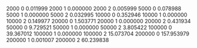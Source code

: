 2000    0   0.011999
2000    1   0.000000
2000    2   0.005999
5000    0   0.078988
5000    1   0.000000
5000    2   0.032995
10000   0   0.352946
10000   1   0.000000
10000   2   0.149977
20000   0   1.503771
20000   1   0.000000
20000   2   0.431934
50000   0   9.729521
50000   1   0.000000
50000   2   3.805422 
100000  0   39.367012
100000  1   0.000000 
100000  2   15.073704 
200000  0   157.953979 
200000  1   0.001007
200000  2   60.239838